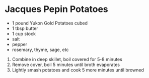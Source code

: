 # Jacques Pepin Potatoes

* 1 pound Yukon Gold Potatoes cubed
* 1 tbsp butter
* 1 cup stock
* salt
* pepper
* rosemary, thyme, sage, etc

1. Combine in deep skillet, boil covered for 5-8 minutes
1. Remove cover, boil 5 minutes until broth evaporates
1. Lightly smash potatoes and cook 5 more minutes until browned
